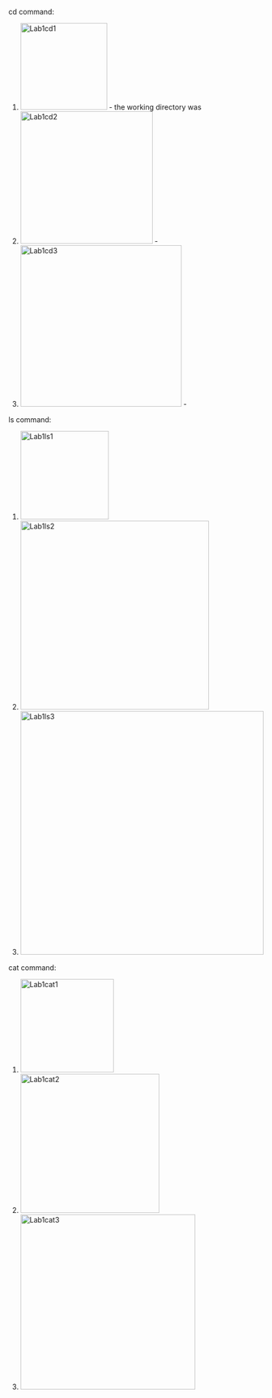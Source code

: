 cd command:
1. <img width="171" alt="Lab1cd1" src="https://github.com/colinsutedja/cse15l-lab-reports/assets/156348859/ebde7e21-8722-4562-aacd-b3d6bd8ef56d">
    - the working directory was 
2. <img width="261" alt="Lab1cd2" src="https://github.com/colinsutedja/cse15l-lab-reports/assets/156348859/f842eb45-9d40-482e-9f82-b31ccb657fc1">
    - 
3. <img width="318" alt="Lab1cd3" src="https://github.com/colinsutedja/cse15l-lab-reports/assets/156348859/5787ae5a-eb6f-401f-bae0-0ac075ff16c1">
    - 

ls command:
1. <img width="174" alt="Lab1ls1" src="https://github.com/colinsutedja/cse15l-lab-reports/assets/156348859/4da316d2-88fc-408e-85ec-ec63abaeae24">
2. <img width="372" alt="Lab1ls2" src="https://github.com/colinsutedja/cse15l-lab-reports/assets/156348859/45bc3a6f-077c-419a-bc33-0ad4b20639ef">
3. <img width="480" alt="Lab1ls3" src="https://github.com/colinsutedja/cse15l-lab-reports/assets/156348859/ab3e1516-7878-40cb-b56a-19bb9da2f292">

cat command:
1. <img width="184" alt="Lab1cat1" src="https://github.com/colinsutedja/cse15l-lab-reports/assets/156348859/dcbb7752-7603-49d3-8f0b-865be2fd0788">
2. <img width="274" alt="Lab1cat2" src="https://github.com/colinsutedja/cse15l-lab-reports/assets/156348859/5ee61f1c-20f7-4c16-bac7-6e8f566d0de7">
3. <img width="345" alt="Lab1cat3" src="https://github.com/colinsutedja/cse15l-lab-reports/assets/156348859/d13039d0-8d3e-4121-860c-5185414c0e7c">
